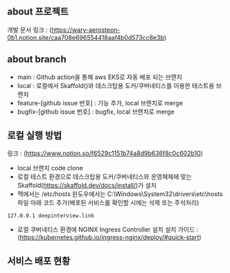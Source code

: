 ## about 프로젝트
개발 문서 링크 :
(https://wary-aerosteon-0b1.notion.site/caa708e696554418aaf4b0d573cc8e3b)

## about branch
- main : Github action을 통해 aws EKS로 자동 배포 되는 브랜치
- local : 로컬에서 Skaffold()와 데스크탑용 도커/쿠버네티스를 이용한 테스트용 브랜치
- feature-[github issue 번호] : 기능 추가, local 브랜치로 merge
- bugfix-[github issue 번호] : bugfix, local 브랜치로 merge

## 로컬 실행 방법
링크 :
(https://www.notion.so/f6529c1151b74a8d9b636f8c0c602b10)
- local 브랜치 code clone
- 로컬 테스트 환경으로 데스크탑용 도커/쿠버네티스와 운영체제에 맞는 Skaffold(https://skaffold.dev/docs/install/)가 설치
- 맥에서는 /etc/hosts 윈도우에서는 C:\Windows\System32\drivers\etc\hosts 파일 아래 코드 추가(배포된 서비스를 확인할 시에는 삭제 또는 주석처리)

```
127.0.0.1 deepinterview.link
```

- 로컬 쿠버네티스 환경에 NGINX Ingress Controller 설치
설치 가이드 : (https://kubernetes.github.io/ingress-nginx/deploy/#quick-start)

## 서비스 배포 현황
